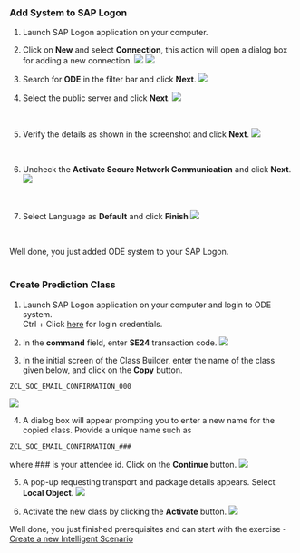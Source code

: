 ### Add System to SAP Logon

1. Launch SAP Logon application on your computer.
   
2.	Click on **New** and select **Connection**, this action will open a dialog box for adding a new connection.
![](images/Add_Connection_ODE_1.png)
![](images/Add_Connection_ODE_2.png)

3. Search for **ODE** in the filter bar and click **Next**.
![](images/Add_Connection_ODE_3.png)

    
4. Select the public server and click **Next**.
![](images/Add_Connection_ODE_4.png)
<br/>

5. Verify the details as shown in the screenshot and click **Next**.
![](images/Add_Connection_ODE_5.png)
<br/>

6. Uncheck the **Activate Secure Network Communication** and click **Next**.
![](images/Add_Connection_ODE_8.png)
<br/>

7. Select Language as **Default** and click **Finish**
![](images/Add_Connection_ODE_7.png)
<br/>

Well done, you just added ODE system to your SAP Logon.
<br/>
<br/>

### Create Prediction Class
1. Launch SAP Logon application on your computer and login to ODE system.                  
Ctrl + Click [here](cheat_sheet.md) for login credentials.
  
2. In the **command** field, enter **SE24** transaction code.
![](images/Prediction_Class_create_0A.png)
  
3. In the initial screen of the Class Builder, enter the name of the class given below, and click on the **Copy** button. 
```
ZCL_SOC_EMAIL_CONFIRMATION_000
``` 
![](images/Prediction_Class_create_1.png)
       
    
4. A dialog box will appear prompting you to enter a new name for the copied class. Provide a unique name such as 
```
ZCL_SOC_EMAIL_CONFIRMATION_###
``` 
where ### is your attendee id. 
Click on the **Continue** button.
![](images/Prediction_Class_create_2.png)

5. A pop-up requesting transport and package details appears. Select **Local Object**.
![](images/Prediction_Class_create_5A.png)

6. Activate the new class by clicking the **Activate** button.
![](images/Prediction_class_create_4.png)

Well done, you just finished prerequisites and can start with the exercise - [Create a new Intelligent Scenario](create.md)
     
